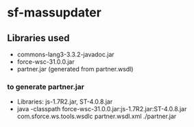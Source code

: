 sf-massupdater
==============

## Libraries used

* commons-lang3-3.3.2-javadoc.jar
* force-wsc-31.0.0.jar
* partner.jar (generated from partner.wsdl)


### to generate partner.jar

* Libraries: js-1.7R2.jar, ST-4.0.8.jar
* java -classpath force-wsc-31.0.0.jar:js-1.7R2.jar:ST-4.0.8.jar com.sforce.ws.tools.wsdlc partner.wsdl.xml ./partner.jar
